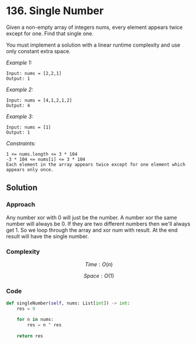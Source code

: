 # 136. Single Number
Given a non-empty array of integers nums, every element appears twice except for one. Find that single one.

You must implement a solution with a linear runtime complexity and use only constant extra space.

*Example 1:*

```
Input: nums = [2,2,1]
Output: 1
```

*Example 2:*

```
Input: nums = [4,1,2,1,2]
Output: 4
```

*Example 3:*

```
Input: nums = [1]
Output: 1
```

*Constraints:*

```
1 <= nums.length <= 3 * 104
-3 * 104 <= nums[i] <= 3 * 104
Each element in the array appears twice except for one element which appears only once.
```

## Solution

### Approach
Any number xor with 0 will just be the number. A number xor the same number will always be 0. If they are two different numbers then we'll always get 1. So we loop through the array and xor num with result. At the end result will have the single number.

### Complexity
$$Time: O(n)$$

$$Space: O(1)$$

### Code
```py
def singleNumber(self, nums: List[int]) -> int:
    res = 0

    for n in nums:
        res = n ^ res
    
    return res
```
